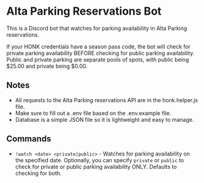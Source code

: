 # Alta Parking Reservations Bot

This is a Discord bot that watches for parking availability in Alta Parking reservations.

If your HONK credentials have a season pass code, the bot will check for private parking availability BEFORE checking for public parking availability.
Public and private parking are separate pools of spots, with public being $25.00 and private being $0.00.

## Notes
- All requests to the Alta Parking reservations API are in the honk.helper.js file.
- Make sure to fill out a .env file based on the .env.example file.
- Database is a simple JSON file so it is lightweight and easy to manage.

## Commands

- `!watch <date> <private|public>` - Watches for parking availability on the specified date. Optionally, you can specify `private` or `public` to check for private or public parking availability ONLY. Defaults to checking for both.